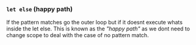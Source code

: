 
### ```let else``` (happy path)

If the pattern matches go the outer loop but if it doesnt execute whats inside the let else. This is known as the <i>"happy path"</i> as we dont need to change scope to deal with the case of no pattern match.


